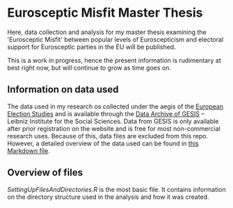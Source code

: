 # Eurosceptic Misfit Master Thesis
Here, data collection and analysis for my master thesis examining the 'Eurosceptic Misfit' between popular levels of Euroscepticism and electoral support for Eurosceptic parties in the EU will be published. 

This is a work in progress, hence the present information is rudimentary at best right now, but will continue to grow as time goes on. 

## Information on data used
The data used in my research os collected under the aegis of the [European Election Studies](http://eeshomepage.net/) and is available through the [Data Archive of GESIS](http://www.gesis.org/home/) – Leibniz Institute for the Social Sciences. Data from GESIS is only available after prior registration on the website and is free for most non-commercial research uses. Because of this, data files are excluded from this repo. However, a detailed overview of the data used can be found in [this Markdown file](./Analysis/Data/DataUsed.md). 

## Overview of files 
*SettingUpFilesAndDirectories.R* is the most basic file. It contains information on the directory structure used in the analysis and how it was created.
